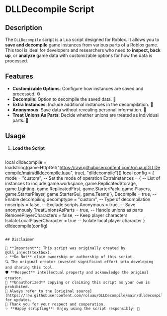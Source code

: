 # DLLDecompile Script

## Description

The `DLLDecompile` script is a Lua script designed for Roblox. It allows you to **save and decompile** game instances from various parts of a Roblox game. This tool is ideal for developers and researchers who need to **inspect, back up**, or **analyze** game data with customizable options for how the data is processed.

## Features

- **Customizable Options**: Configure how instances are saved and processed. ⚙️
- **Decompile**: Option to decompile the saved data. 🔄
- **Extra Instances**: Include additional instances in the decompilation. 📂
- **Anonymous**: Save data without revealing personal information. 🤫
- **Treat Unions As Parts**: Decide whether unions are treated as individual parts. 🧩

## Usage

1. **Load the Script**
   ```lua
local dlldecompile = loadstring(game:HttpGet("https://raw.githubusercontent.com/roluau/DLLDecompile/main/dlldecompile.luau", true), "dlldecompile")()
local config = {
    mode = "custom",  -- Set the mode of operation
    ExtraInstances = {  -- List of instances to include
        game.workspace,
        game.ReplicatedStorage,
        game.Lighting,
        game.ReplicatedFirst,
        game.StarterPack,
        game.Players,
        game.StarterPlayer,
        game.StarterGui,
        game.Teams
    },
    Decompile = true,  -- Enable decompiling
    decomptype = "custom",  -- Type of decompilation
    noscripts = false,  -- Exclude scripts
    Anonymous = true,  -- Save anonymously
    TreatUnionsAsParts = true,  -- Handle unions as parts
    RemovePlayerCharacters = false,  -- Keep player characters
    IsolateLocalPlayerCharacter = true  -- Isolate local player character
}
dlldecompile(config)
   ```

## Disclaimer

📢 **Important**: This script was originally created by @dll_inject(textbox).  
⚠️ **Do Not** claim ownership or authorship of this script.  
🔍 The original creator invested significant effort into developing and sharing this tool.  
🛡️ **Respect** intellectual property and acknowledge the original creator.  
🚫 **Unauthorized** copying or claiming this script as your own is prohibited.  
🔗 Always refer to the [original source](https://raw.githubusercontent.com/roluau/DLLDecompile/main/dlldecompile.luau) for updates.  
👏 Thank you for your respect and cooperation.  
✨ **Happy scripting**! Enjoy using the script responsibly! 🌟
